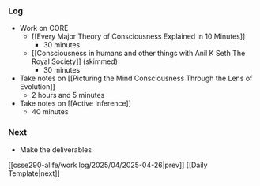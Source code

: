 ### Log
- Work on CORE
	- [[Every Major Theory of Consciousness Explained in 10 Minutes]]
		- 30 minutes
	- [[Consciousness in humans and other things with Anil K Seth  The Royal Society]] (skimmed)
		- 30 minutes
- Take notes on  [[Picturing the Mind Consciousness Through the Lens of Evolution]]
	- 2 hours and 5 minutes
- Take notes on [[Active Inference]]
	- 40 minutes
### Next
- Make the deliverables

[[csse290-alife/work log/2025/04/2025-04-26|prev]] [[Daily Template|next]]